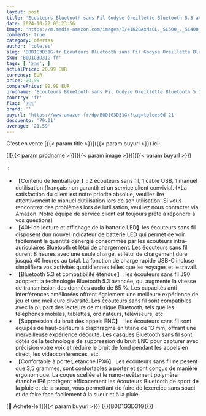 ```yaml
---
layout: post
title: 'Ecouteurs Bluetooth sans Fil Godyse Oreillette Bluetooth 5.3 avec 4 ENC Réduction Antibruit Mic Hi-Fi Son Stéréo IPX6 Étanche Contrôle Tactile 40 Heures Durée Écouteurs sans Fil pour iOS Android Blanc'
date: 2024-10-22 03:23:56
image: 'https://m.media-amazon.com/images/I/41K2BAxMsCL._SL500_._SL400_.jpg'
comments: true
category: ofertas
author: 'tole.es'
slug: 'B0D1G3D31G-fr Ecouteurs Bluetooth sans Fil Godyse Oreillette Bluetooth...'
sku: 'B0D1G3D31G-fr'
tags: [ '🇫🇷', ]
actualPrice: 20.99 EUR
currency: EUR
price: 20.99
comparePrice: 99.99 EUR
prodname: 'Ecouteurs Bluetooth sans Fil Godyse Oreillette Bluetooth 5.3 avec 4 ENC Réduction Antibruit Mic Hi-Fi Son Stéréo IPX6 Étanche Contrôle Tactile 40 Heures Durée Écouteurs sans Fil pour iOS Android Blanc'
country: 'fr'
flag: '🇫🇷'
brand: ''
buyurl: 'https://www.amazon.fr/dp/B0D1G3D31G/?tag=tolees0d-21'
descuento: '79.01'
average: '21.59'
---
```


C'est en vente [{{< param title >}}]({{< param buyurl >}}) ici:

[![{{< param prodname >}}]({{< param image >}})]({{< param buyurl >}})

ℹ️:

- 【Contenu de lemballage 】: 2 écouteurs sans fil, 1 câble USB, 1 manuel dutilisation (français non garanti) et un service client convivial. (*La satisfaction du client est notre priorité absolue, veuillez lire attentivement le manuel dutilisation lors de son utilisation. Si vous rencontrez des problèmes lors de lutilisation, veuillez nous contacter via Amazon. Notre équipe de service client est toujours prête à répondre à vos questions)
- 【40H de lecture et affichage de la batterie LED】les écouteurs sans fil disposent dun nouvel indicateur de batterie LED qui permet de voir facilement la quantité dénergie consommée par les écouteurs intra-auriculaires Bluetooth et létui de chargement. Les écouteurs sans fil durent 8 heures avec une seule charge, et létui de chargement dure jusquà 40 heures au total. La fonction de charge rapide USB-C incluse simplifiera vos activités quotidiennes telles que les voyages et le travail.
- 【Bluetooth 5.3 et compatibilité étendue】: les écouteurs sans fil J90 adoptent la technologie Bluetooth 5.3 avancée, qui augmente la vitesse de transmission des données audio de 85 %. Les capacités anti-interférences améliorées offrent également une meilleure expérience de jeu et une meilleure diversité. Les écouteurs sans fil sont compatibles avec la plupart des lecteurs de musique Bluetooth, tels que les téléphones mobiles, tablettes, ordinateurs, téléviseurs, etc.
- 【Suppression du bruit des appels ENC】 : les écouteurs sans fil sont équipés de haut-parleurs à diaphragme en titane de 13 mm, offrant une merveilleuse expérience découte. Les casques Bluetooth sans fil sont dotés de la technologie de suppression du bruit ENC pour capturer avec précision votre voix et réduire le bruit de fond pendant les appels en direct, les vidéoconférences, etc.
- 【Confortable à porter, étanche IPX6】 Les écouteurs sans fil ne pèsent que 3,5 grammes, sont confortables à porter et sont conçus de manière ergonomique. La coque scellée et le nano-revêtement polymère étanche IP6 protègent efficacement les écouteurs Bluetooth de sport de la pluie et de la sueur, vous permettant de faire de lexercice sans souci et de faire face facilement à la sueur et à la pluie.

[🛒 Achète-le!!]({{< param buyurl >}})
{{<world>}}B0D1G3D31G{{</world>}}
